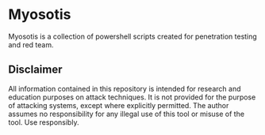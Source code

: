 # Myosotis
Myosotis is a collection of powershell scripts created for penetration testing and red team.

## Disclaimer
All information contained in this repository is intended for research and education purposes on attack techniques. It is not provided for the purpose of attacking systems, except where explicitly permitted. The author assumes no responsibility for any illegal use of this tool or misuse of the tool. Use responsibly.
